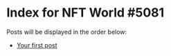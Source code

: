 # Index for NFT World #5081
Posts will be displayed in the order below:

- [Your first post](./001-first.md)


